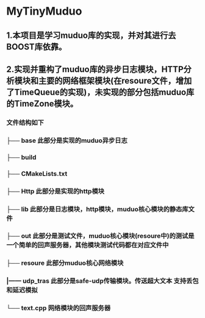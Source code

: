 # MyTinyMuduo
## 1.本项目是学习muduo库的实现，并对其进行去BOOST库依靠。
## 2.实现并重构了muduo库的异步日志模块，HTTP分析模块和主要的网络框架模块(在resoure文件，增加了TimeQueue的实现)，未实现的部分包括muduo库的TimeZone模块。
### 文件结构如下

### ├── base 此部分是实现的muduo异步日志
### ├── build
### ├── CMakeLists.txt
### ├── Http 此部分是实现的http模块
### ├── lib 此部分是日志模块，http模块，muduo核心模块的静态库文件
### ├── out 此部分是测试文件，muduo核心模块(resoure中)的测试是一个简单的回声服务器，其他模块测试代码都在对应文件中
### ├── resoure 此部分muduo核心网络模块
### |—— udp_tras 此部分是safe-udp传输模块。传送超大文本 支持丢包和延迟模拟
### └── text.cpp 网络模块的回声服务器

